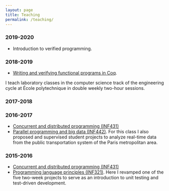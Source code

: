 ```yaml
---
layout: page
title: Teaching
permalink: /teaching/
---
```


### 2019-2020

* Introduction to verified programming.

### 2018-2019

* [Writing and verifying functional programs in Coq](http://www.mathinfoly.org/).

I teach laboratory classes in the computer science track of the engineering
cycle at École polytechnique in double weekly two-hour sessions.

### 2017-2018

### 2016-2017

* [Concurrent and distributed programming (INF431)](https://moodle.polytechnique.fr/course/info.php?name=INF431-2016)
* [Parallel programming and big data (INF442)](https://moodle.polytechnique.fr/course/info.php?name=INF442-2016).
  For this class I also proposed and supervised student projects to analyze
  real-time data from the public transportation system of the Paris metropolitan
  area.

### 2015-2016

* [Concurrent and distributed programming (INF431)](https://moodle.polytechnique.fr/course/info.php?name=INF431-2015)
* [Programming language principles (INF321)](https://moodle.polytechnique.fr/course/info.php?name=INF321-2015).
  Here I revamped one of the five two-week projects to serve as an introduction
  to unit testing and test-driven development.
